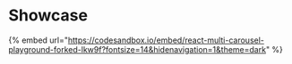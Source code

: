 # Showcase

{% embed url="https://codesandbox.io/embed/react-multi-carousel-playground-forked-lkw9f?fontsize=14&hidenavigation=1&theme=dark" %}



